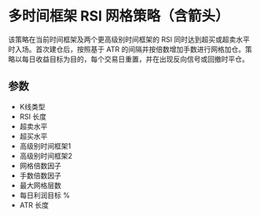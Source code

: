 # 多时间框架 RSI 网格策略（含箭头）

该策略在当前时间框架及两个更高级别时间框架的 RSI 同时达到超买或超卖水平时入场。首次建仓后，按照基于 ATR 的间隔并按倍数增加手数进行网格加仓。策略以每日收益目标为目的，每个交易日重置，并在出现反向信号或回撤时平仓。

## 参数
- K线类型
- RSI 长度
- 超卖水平
- 超买水平
- 高级别时间框架1
- 高级别时间框架2
- 网格倍数因子
- 手数倍数因子
- 最大网格层数
- 每日利润目标 %
- ATR 长度
